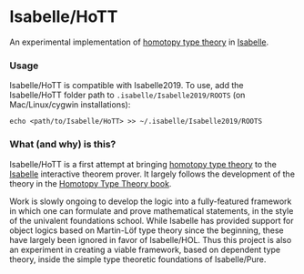 # Isabelle/HoTT

An experimental implementation of [homotopy type theory](https://en.wikipedia.org/wiki/Homotopy_type_theory) in [Isabelle](https://isabelle.in.tum.de/).

### Usage

Isabelle/HoTT is compatible with Isabelle2019.
To use, add the Isabelle/HoTT folder path to `.isabelle/Isabelle2019/ROOTS` (on Mac/Linux/cygwin installations):

```
echo <path/to/Isabelle/HoTT> >> ~/.isabelle/Isabelle2019/ROOTS
```

### What (and why) is this?

Isabelle/HoTT is a first attempt at bringing [homotopy type theory](https://en.wikipedia.org/wiki/Homotopy_type_theory) to the [Isabelle](https://isabelle.in.tum.de/) interactive theorem prover.
It largely follows the development of the theory in the [Homotopy Type Theory book](https://homotopytypetheory.org/book/).

Work is slowly ongoing to develop the logic into a fully-featured framework in which one can formulate and prove mathematical statements, in the style of the univalent foundations school.
While Isabelle has provided support for object logics based on Martin-Löf type theory since the beginning, these have largely been ignored in favor of Isabelle/HOL.
Thus this project is also an experiment in creating a viable framework, based on dependent type theory, inside the simple type theoretic foundations of Isabelle/Pure.

